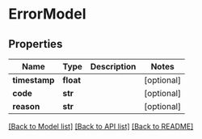 # ErrorModel

## Properties
Name | Type | Description | Notes
------------ | ------------- | ------------- | -------------
**timestamp** | **float** |  | [optional] 
**code** | **str** |  | [optional] 
**reason** | **str** |  | [optional] 

[[Back to Model list]](../README.md#documentation-for-models) [[Back to API list]](../README.md#documentation-for-api-endpoints) [[Back to README]](../README.md)

